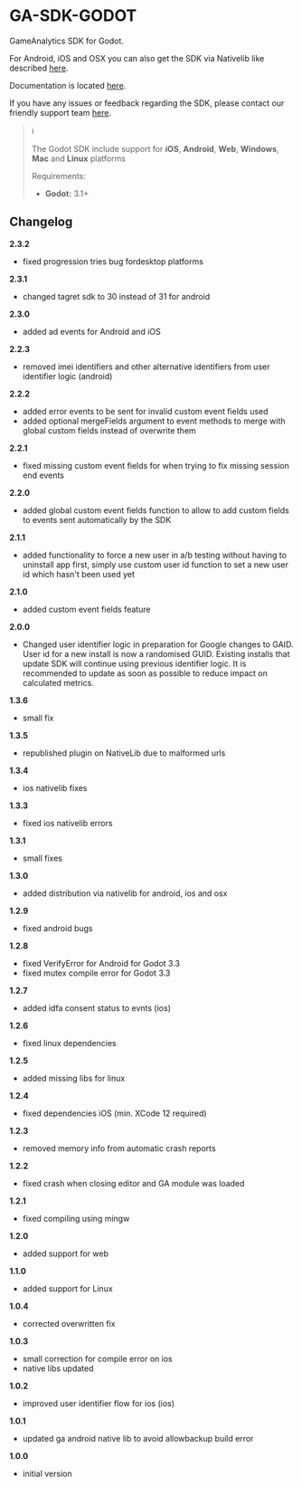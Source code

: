 # GA-SDK-GODOT
GameAnalytics SDK for Godot.

For Android, iOS and OSX you can also get the SDK via Nativelib like described [here](https://github.com/GameAnalytics/godot-gameanalytics).

Documentation is located [here](https://gameanalytics.com/docs/item/godot-sdk).

If you have any issues or feedback regarding the SDK, please contact our friendly support team [here](https://gameanalytics.com/contact).

> :information_source:
>
> The Godot SDK include support for **iOS**, **Android**, **Web**, **Windows**, **Mac** and **Linux** platforms
>
> Requirements:
> * **Godot:** 3.1+  &nbsp;

Changelog
---------
<!--(CHANGELOG_TOP)-->
**2.3.2**
* fixed progression tries bug fordesktop platforms

**2.3.1**
* changed tagret sdk to 30 instead of 31 for android

**2.3.0**
* added ad events for Android and iOS

**2.2.3**
* removed imei identifiers and other alternative identifiers from user identifier logic (android)

**2.2.2**
* added error events to be sent for invalid custom event fields used
* added optional mergeFields argument to event methods to merge with global custom fields instead of overwrite them

**2.2.1**
* fixed missing custom event fields for when trying to fix missing session end events

**2.2.0**
* added global custom event fields function to allow to add custom fields to events sent automatically by the SDK

**2.1.1**
* added functionality to force a new user in a/b testing without having to uninstall app first, simply use custom user id function to set a new user id which hasn't been used yet

**2.1.0**
* added custom event fields feature

**2.0.0**
* Changed user identifier logic in preparation for Google changes to GAID. User id for a new install is now a randomised GUID. Existing installs that update SDK will continue using previous identifier logic. It is recommended to update as soon as possible to reduce impact on calculated metrics.

**1.3.6**
* small fix

**1.3.5**
* republished plugin on NativeLib due to malformed urls

**1.3.4**
* ios nativelib fixes

**1.3.3**
* fixed ios nativelib errors

**1.3.1**
* small fixes

**1.3.0**
* added distribution via nativelib for android, ios and osx

**1.2.9**
* fixed android bugs

**1.2.8**
* fixed VerifyError for Android for Godot 3.3
* fixed mutex compile error for Godot 3.3

**1.2.7**
* added idfa consent status to evnts (ios)

**1.2.6**
* fixed linux dependencies

**1.2.5**
* added missing libs for linux

**1.2.4**
* fixed dependencies iOS (min. XCode 12 required)

**1.2.3**
* removed memory info from automatic crash reports

**1.2.2**
* fixed crash when closing editor and GA module was loaded

**1.2.1**
* fixed compiling using mingw

**1.2.0**
* added support for web

**1.1.0**
* added support for Linux

**1.0.4**
* corrected overwritten fix

**1.0.3**
* small correction for compile error on ios
* native libs updated

**1.0.2**
* improved user identifier flow for ios (ios)

**1.0.1**
* updated ga android native lib to avoid allowbackup build error

**1.0.0**
* initial version

